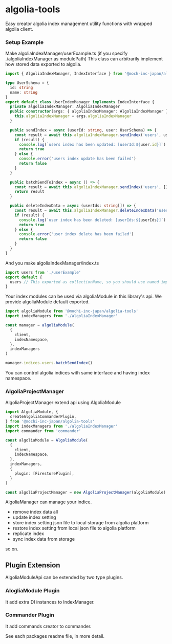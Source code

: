 # algolia-tools

Easy creator algolia index management utility functions with wrapped algolia client.

### Setup Example

Make algoliaIndexManager/userExample.ts (if you specify ./algoliaIndexManager as modulePath)
This class can arbitrarily implement how stored data exported to algolia.

```ts:algoliaIndexManager/userExample.ts
import { AlgoliaIndexManager, IndexInterface } from '@moch-inc-japan/algolia-tools'

type UserSchema = {
  id: string
  name: string
}
export default class UserIndexManager implements IndexInterface {
  private algoliaIndexManager: AlgoliaIndexManager
  public constructor(args: { algoliaIndexManager: AlgoliaIndexManager }) {
    this.algoliaIndexManager = args.algoliaIndexManager
  }

  public sendIndex = async (userId: string, user: UserSchema) => {
    const result = await this.algoliaIndexManager.sendIndex('users', user)
    if (result) {
      console.log(`users index has been updated: [userId:${user.id}]`)
      return true
    } else {
      console.error('users index update has been failed')
      return false
    }
  }

  public batchSendToIndex = async () => {
    const result = await this.algoliaIndexManager.sendIndex('users', [])
    return result
  }

  public deleteIndexData = async (userIds: string[]) => {
    const result = await this.algoliaIndexManager.deleteIndexData('users', userIds)
    if (result) {
      console.log(`user index has been deleted: [userIds:${userIds}]`)
      return true
    } else {
      console.error('user index delete has been failed')
      return false
    }
  }
}
```

And you make algoliaIndexManager/index.ts

```ts:algoliaIndexManager/index.ts
import users from './userExample'
export default {
  users // This exported as collectionName, so you should use named import specify to collection id
}
```

Your index modules can be used via algoliaModule in this library's api. We provide algoliaModule default exported.

```ts:example.ts
import algoliaModule from '@mochi-inc-japan/algolia-tools'
import indexManagers from './algoliaIndexManager'

const manager = algoliaModule(
  {
    client,
    indexNamespace,
  },
  indexManagers
)

manager.indices.users.batchSendIndex()

```

You can control algolia indices with same interface and having index namespace.

### AlgoliaProjectManager

AlgoliaProjectManager extend api using AlgoliaModule

```ts
import AlgoliaModule, {
  createAlgoliaCommanderPlugin,
} from '@mochi-inc-japan/algolia-tools'
import indexManagers from './algoliaIndexManager'
import commander from 'commander'

const algoliaModule = AlgoliaModule(
  {
    client,
    indexNamespace,
  },
  indexManagers,
  {
    plugin: [FirestorePlugin],
  }
)

const algoliaProjectManager = new AlgoliaProjectManager(algoliaModule)
```

AlgoliaManager can manage your indice.

- remove index data all
- update index setting
- store index setting json file to local storage from algolia platform
- restore index setting from local json file to algolia platform
- replicate index
- sync index data from storage

so on.

## Plugin Extension

AlgoliaModuleApi can be extended by two type plugins.

### AlogliaModule Plugin

It add extra DI instances to IndexManager.

### Commander Plugin

It add commands creator to commander.

See each packages readme file, in more detail.
